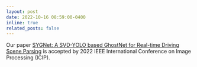 ```yaml
---
layout: post
date: 2022-10-16 08:59:00-0400
inline: true
related_posts: false
---
```


Our paper [SYGNet: A SVD-YOLO based GhostNet for Real-time Driving Scene Parsing](https://ieeexplore.ieee.org/abstract/document/9897534) is accepted by 2022 IEEE International Conference on Image Processing (ICIP).
